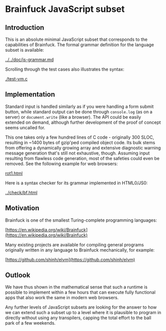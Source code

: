 # Brainfuck JavaScript subset

## Introduction

This is an absolute minimal JavaScript subset that corresponds to the capabilities of Brainfuck. The formal grammar definition for the language subset is available:

[../../doc/js-grammar.md](../../doc/js-grammar.md#Level-bf)

Scrolling through the test cases also illustrates the syntax:

[./test-vm.c](./test-vm.c)

## Implementation

Standard input is handled similarly as if you were handling a form submit button, while standard output can be done through `console.log` (as on a server) or `document.write` (like a browser). The API could be easily extended on demand, although further development of the proof of concept seems uncalled for.

This one takes only a few hundred lines of C code - originally 300 SLOC, resulting in ~1400 bytes of gzip'ped compiled object code. Its bulk stems from offering a dynamically growing array and extensive diagnostic warning message generation that's still not exhaustive, though. Assuming input resulting from flawless code generation, most of the safeties could even be removed. See the following example for web browsers:

[rot1.html](rot1.html)

Here is a syntax checker for its grammar implemented in HTML0/JS0:

[../check/bf.html](../check/bf.html)

## Motivation

Brainfuck is one of the smallest Turing-complete programming languages:

[https://en.wikipedia.org/wiki/Brainfuck](https://en.wikipedia.org/wiki/Brainfuck)

Many existing projects are available for compiling general programs originally written in any language to Brainfuck mechanically, for example:

[https://github.com/shinh/elvm](https://github.com/shinh/elvm)

## Outlook

We have thus shown in the mathematical sense that such a runtime is possible to implement within a few hours that can execute fully functional apps that also work the same in modern web browsers.

Any further levels of JavaScript subsets are looking for the answer to how we can extend such a subset up to a level where it is plausible to program in directly without using any transpilers, capping the total effort to the ball park of a few weekends.
